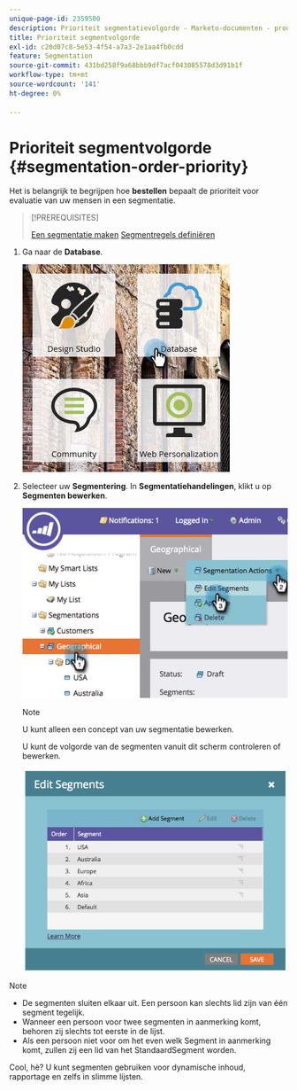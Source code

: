 ```yaml
---
unique-page-id: 2359500
description: Prioriteit segmentatievolgorde - Marketo-documenten - productdocumentatie
title: Prioriteit segmentvolgorde
exl-id: c20d07c8-5e53-4f54-a7a3-2e1aa4fb0cdd
feature: Segmentation
source-git-commit: 431bd258f9a68bbb9df7acf043085578d3d91b1f
workflow-type: tm+mt
source-wordcount: '141'
ht-degree: 0%

---
```


# Prioriteit segmentvolgorde {#segmentation-order-priority}

Het is belangrijk te begrijpen hoe **bestellen** bepaalt de prioriteit voor evaluatie van uw mensen in een segmentatie.

>[!PREREQUISITES]
>
>[Een segmentatie maken](/help/marketo/product-docs/personalization/segmentation-and-snippets/segmentation/create-a-segmentation.md)
>[Segmentregels definiëren](/help/marketo/product-docs/personalization/segmentation-and-snippets/segmentation/define-segment-rules.md)

1. Ga naar de **Database**.

   ![](assets/image2017-3-29-8-3a9-3a33.png)

1. Selecteer uw **Segmentering**. In **Segmentatiehandelingen**, klikt u op **Segmenten bewerken**.

   ![](assets/image2014-9-16-10-3a11-3a55.png)

   >[!NOTE]
   >
   >U kunt alleen een concept van uw segmentatie bewerken.

   U kunt de volgorde van de segmenten vanuit dit scherm controleren of bewerken.

   ![](assets/image2014-9-16-10-3a12-3a3.png)

>[!NOTE]
>
>* De segmenten sluiten elkaar uit. Een persoon kan slechts lid zijn van één segment tegelijk.
>* Wanneer een persoon voor twee segmenten in aanmerking komt, behoren zij slechts tot eerste in de lijst.
>* Als een persoon niet voor om het even welk Segment in aanmerking komt, zullen zij een lid van het StandaardSegment worden.

Cool, hè? U kunt segmenten gebruiken voor dynamische inhoud, rapportage en zelfs in slimme lijsten.
